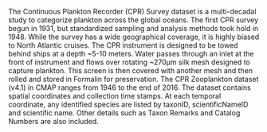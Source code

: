 The Continuous Plankton Recorder (CPR) Survey dataset is a multi-decadal study to categorize plankton across the global oceans. The first CPR survey begun in 1931, but standardized sampling and analysis methods took hold in 1948. While the survey has a wide geographical coverage, it is highly biased to North Atlantic cruises. The CPR instrument is designed to be towed behind ships at a depth ~5-10 meters. Water passes through an inlet at the front of instrument and flows over rotating ~270μm silk mesh designed to capture plankton. This screen is then covered with another mesh and then rolled and stored in Formalin for preservation. The CPR Zooplankton dataset (v4.1) in CMAP ranges from 1946 to the end of 2016. The dataset contains spatial coordinates and collection time stamps. At each temporal coordinate, any identified species are listed by taxonID, scientificNameID and scientific name. Other details such as Taxon Remarks and Catalog Numbers are also included.
